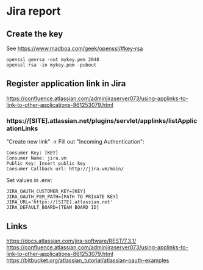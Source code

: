 # Jira report

## Create the key
See https://www.madboa.com/geek/openssl/#key-rsa
```
openssl genrsa -out mykey.pem 2048
openssl rsa -in mykey.pem -pubout
```

## Register application link in Jira
https://confluence.atlassian.com/adminjiraserver073/using-applinks-to-link-to-other-applications-861253079.html

### https://[SITE].atlassian.net/plugins/servlet/applinks/listApplicationLinks

"Create new link" -> Fill out "Incoming Authentication":
```
Consumer Key: [KEY]
Consumer Name: jira.vm
Public Key: Insert public key
Consumer Callback url: http://jira.vm/main/
```

Set values in .env:

```
JIRA_OAUTH_CUSTOMER_KEY=[KEY]
JIRA_OAUTH_PEM_PATH=[PATH TO PRIVATE KEY]
JIRA_URL='https://[SITE].atlassian.net'
JIRA_DEFAULT_BOARD=[TEAM BOARD ID]
```

## Links
https://docs.atlassian.com/jira-software/REST/7.3.1/
https://confluence.atlassian.com/adminjiraserver073/using-applinks-to-link-to-other-applications-861253079.html
https://bitbucket.org/atlassian_tutorial/atlassian-oauth-examples
